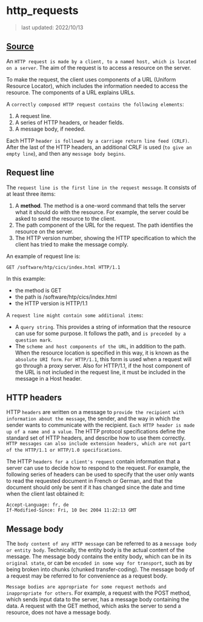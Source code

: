 # http_requests

> last updated: 2022/10/13

## [Source](https://www.ibm.com/docs/en/cics-ts/6.1?topic=protocol-http-requests)

An `HTTP request is made by a client, to a named host, which is located on a server`. The aim of the request is to access a resource on the server.

To make the request, the client uses components of a URL (Uniform Resource Locator), which includes the information needed to access the resource. The components of a URL explains URLs.

A `correctly composed HTTP request contains the following elements`:

1. A request line.
2. A series of HTTP headers, or header fields.
3. A message body, if needed.

Each HTTP `header is followed by a carriage return line feed (CRLF)`. After the last of the HTTP headers, an additional CRLF is used (`to give an empty line`), and then any `message body begins`.

## Request line

The `request line is the first line in the request message`. It consists of at least three items:

1. A **method**. The method is a one-word command that tells the server what it should do with the resource. For example, the server could be asked to send the resource to the client.
2. The path component of the URL for the request. The path identifies the resource on the server.
3. The HTTP version number, showing the HTTP specification to which the client has tried to make the message comply.

An example of request line is:

```text
GET /software/htp/cics/index.html HTTP/1.1
```

In this example:

- the method is GET
- the path is /software/htp/cics/index.html
- the HTTP version is HTTP/1.1

A `request line might contain some additional items`:

- A `query string`. This provides a string of information that the resource can use for some purpose. It follows the path, and `is preceded by a question mark`.
- The `scheme and host components of the URL`, in addition to the path. When the resource location is specified in this way, it is known as the `absolute URI form`. `For HTTP/1.1`, this form is used when a request will go through a proxy server. Also for HTTP/1.1, if the host component of the URL is not included in the request line, it must be included in the message in a Host header.

## HTTP headers

HTTP `headers` are written on a message to `provide the recipient with information about the message`, the sender, and the way in which the sender wants to communicate with the recipient. `Each HTTP header is made up of a name and a value`. The HTTP protocol specifications define the standard set of HTTP headers, and describe how to use them correctly. `HTTP messages can also include extension headers, which are not part of the HTTP/1.1 or HTTP/1.0 specifications`.

The HTTP `headers for a client's request` contain information that a server can use to decide how to respond to the request. For example, the following series of headers can be used to specify that the user only wants to read the requested document in French or German, and that the document should only be sent if it has changed since the date and time when the client last obtained it:

```text
Accept-Language: fr, de
If-Modified-Since: Fri, 10 Dec 2004 11:22:13 GMT

```

## Message body

The `body content of any HTTP message` can be referred to as a `message body or entity body`. Technically, the entity body is the actual content of the message. The message body contains the entity body, which can be in its `original state`, or can be `encoded in some way for transport`, such as by being broken into chunks (chunked transfer-coding). The message body of a request may be referred to for convenience as a request body.

`Message bodies are appropriate for some request methods and inappropriate for others`. For example, a request with the POST method, which sends input data to the server, has a message body containing the data. A request with the GET method, which asks the server to send a resource, does not have a message body.
